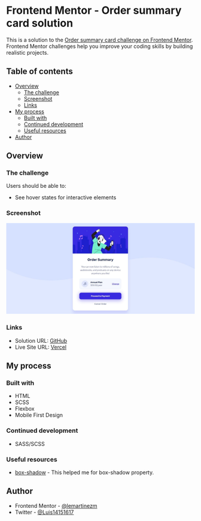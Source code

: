 # Frontend Mentor - Order summary card solution

This is a solution to the [Order summary card challenge on Frontend Mentor](https://www.frontendmentor.io/challenges/order-summary-component-QlPmajDUj). Frontend Mentor challenges help you improve your coding skills by building realistic projects. 

## Table of contents

- [Overview](#overview)
  - [The challenge](#the-challenge)
  - [Screenshot](#screenshot)
  - [Links](#links)
- [My process](#my-process)
  - [Built with](#built-with)
  - [Continued development](#continued-development)
  - [Useful resources](#useful-resources)
- [Author](#author)

## Overview

### The challenge

Users should be able to:

- See hover states for interactive elements

### Screenshot

![](./screenshot.jpg)

### Links

- Solution URL: [GitHub](https://github.com/lemartinezm/order-summary-component)
- Live Site URL: [Vercel](https://order-summary-component-snowy-iota.vercel.app/)

## My process

### Built with

- HTML
- SCSS
- Flexbox
- Mobile First Design

### Continued development

- SASS/SCSS

### Useful resources

- [box-shadow](https://developer.mozilla.org/en-US/docs/Web/CSS/box-shadow) - This helped me for box-shadow property.

## Author

- Frontend Mentor - [@lemartinezm](https://www.frontendmentor.io/profile/lemartinezm)
- Twitter - [@Luis14151617](https://twitter.com/Luis14151617)